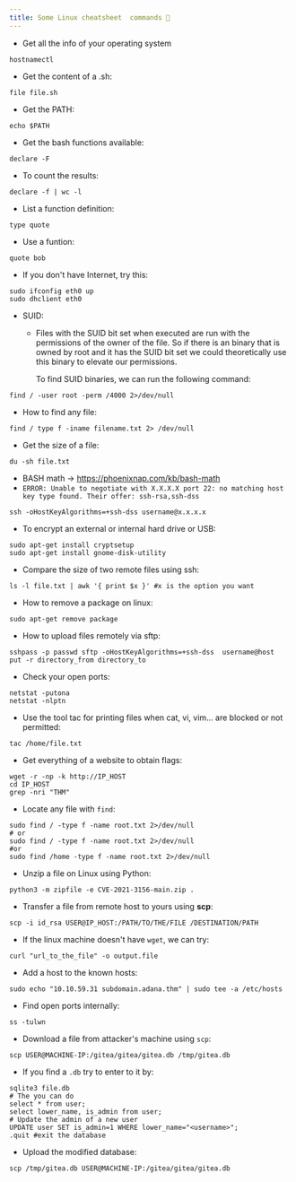 ```yaml
---
title: Some Linux cheatsheet  commands 👾
---
```


- Get all the info of your operating system

```shell
hostnamectl
```

- Get the content of a .sh:

```shell
file file.sh
```

- Get the PATH:

```shell
echo $PATH
```

- Get the bash functions available:

```shell
declare -F
```

- To count the results:

```shell
declare -f | wc -l
```

- List a function definition:

```shell
type quote
```

- Use a funtion:

```shell
quote bob
```

- If you don't have Internet, try this:

```shell
sudo ifconfig eth0 up
sudo dhclient eth0
```

- SUID:

  - Files with the SUID bit set when executed are run with the permissions of the owner of the file. So if there is an binary that is owned by root and it has the SUID bit set we could theoretically use this binary to elevate our permissions.

    To find SUID binaries, we can run the following command:

```shell
find / -user root -perm /4000 2>/dev/null
```

- How to find any file:

```shell
find / type f -iname filename.txt 2> /dev/null
```

- Get the size of a file:

```shell
du -sh file.txt
```

- BASH math -> https://phoenixnap.com/kb/bash-math
- `ERROR: Unable to negotiate with X.X.X.X port 22: no matching host key type found. Their offer: ssh-rsa,ssh-dss`

```shell
ssh -oHostKeyAlgorithms=+ssh-dss username@x.x.x.x
```

- To encrypt an external or internal hard drive or USB:

```shell
sudo apt-get install cryptsetup
sudo apt-get install gnome-disk-utility
```

- Compare the size of two remote files using ssh:

```shell
ls -l file.txt | awk '{ print $x }' #x is the option you want
```

- How to remove a package on linux:

```shell
sudo apt-get remove package
```

- How to upload files remotely via sftp:

```shell
sshpass -p passwd sftp -oHostKeyAlgorithms=+ssh-dss  username@host
put -r directory_from directory_to
```

- Check your open ports:

```shell
netstat -putona
netstat -nlptn
```

- Use the tool tac for printing files when cat, vi, vim... are blocked or not permitted:

```shell
tac /home/file.txt
```

- Get everything of a website to obtain flags:

```shell
wget -r -np -k http://IP_HOST
cd IP_HOST
grep -nri "THM"
```

- Locate any file with `find`:

```shell
sudo find / -type f -name root.txt 2>/dev/null
# or
sudo find / -type f -name root.txt 2>/dev/null
#or
sudo find /home -type f -name root.txt 2>/dev/null
```

- Unzip a file on Linux using Python:

```shell
python3 -m zipfile -e CVE-2021-3156-main.zip .
```

- Transfer a file from remote host to yours using **scp**:

```shell
scp -i id_rsa USER@IP_HOST:/PATH/TO/THE/FILE /DESTINATION/PATH
```

- If the linux machine doesn't have `wget`, we can try:

```shell
curl "url_to_the_file" -o output.file
```

- Add a host to the known hosts:

```shell
sudo echo "10.10.59.31 subdomain.adana.thm" | sudo tee -a /etc/hosts
```

- Find open ports internally:

```shell
ss -tulwn
```

- Download a file from attacker's machine using `scp`:

```shell
scp USER@MACHINE-IP:/gitea/gitea/gitea.db /tmp/gitea.db
```

- If you find a `.db` try to enter to it by:

```shell
sqlite3 file.db
# The you can do
select * from user;
select lower_name, is_admin from user;
# Update the admin of a new user
UPDATE user SET is_admin=1 WHERE lower_name="<username>";
.quit #exit the database
```

- Upload the modified database:

```shell
scp /tmp/gitea.db USER@MACHINE-IP:/gitea/gitea/gitea.db
```